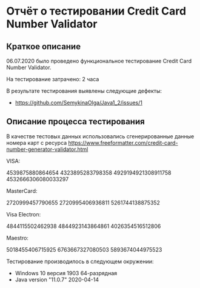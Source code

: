 # Отчёт о тестировании Credit Card Number Validator

## Краткое описание

06.07.2020 было проведено функциональное тестирование Credit Card Number Validator.

На тестирование затрачено: 2 часа

В результате тестирования выявлены следующие дефекты:
* https://github.com/SemykinaOlga/Java1_2/issues/1

## Описание процесса тестирования

В качестве тестовых данных использовались сгенерированные данные номера карт с ресурса https://www.freeformatter.com/credit-card-number-generator-validator.html

VISA:

4539875880864654 
4323895283798358 
4929194921308911758 
4532666306080033297

MasterCard:

2720999457790655 
2720995406936811 
5261744138875352 

Visa Electron:

4844115502462938 
4844923143864861 
4026354516512806 

Maestro:

5018455406715925 
6763667327080503 
5893674044975523 


Тестирование производилось в следующем окружении:
* Windows 10 версия 1903 64-разрядная
* Java version "11.0.7" 2020-04-14

